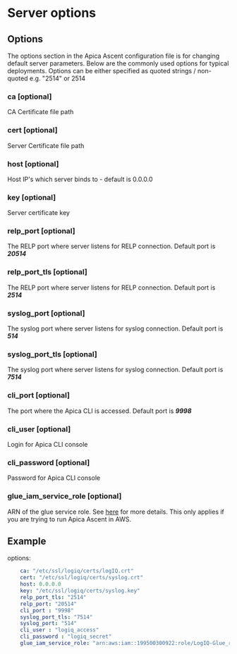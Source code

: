 # Server options

## Options

The options section in the Apica Ascent configuration file is for changing default server parameters. Below are the commonly used options for typical deployments. Options can be either specified as quoted strings / non-quoted e.g. "2514" or 2514

### ca \[optional\]

CA Certificate file path

### cert \[optional\]

Server Certificate file path

### host \[optional\]

Host IP's which server binds to - default is 0.0.0.0

### key \[optional\]

Server certificate key

### relp\_port \[optional\]

The RELP port where server listens for RELP connection. Default port is _**20514**_

### **relp\_port\_tls** \[optional\]

The RELP port where server listens for RELP connection. Default port is _**2514**_

### syslog\_port \[optional\]

The syslog port where server listens for syslog connection. Default port is _**514**_

### **syslog\_port\_tls** \[optional\]

The syslog port where server listens for syslog connection. Default port is _**7514**_

### cli\_port \[optional\]

The port where the Apica CLI is accessed. Default port is _**9998**_

### cli\_user \[optional\]

Login for Apica CLI console

### cli\_password \[optional\]

Password for Apica CLI console

### glue\_iam\_service\_role \[optional\]

ARN of the glue service role. See [here](../running-on-aws/aws-iam-resources.md#iam-service-role-for-glue) for more details. This only applies if you are trying to run Apica Ascent in AWS.

## Example

options:

```yaml
    ca: "/etc/ssl/logiq/certs/logIQ.crt"
    cert: "/etc/ssl/logiq/certs/syslog.crt"
    host: 0.0.0.0
    key: "/etc/ssl/logiq/certs/syslog.key"
    relp_port_tls: "2514"
    relp_port: "20514"
    cli_port : "9998"
    syslog_port_tls: "7514"
    syslog_port: "514"
    cli_user : "logiq_access"
    cli_password : "logiq_secret"
    glue_iam_service_role: "arn:aws:iam::199500300922:role/LogIQ-Glue_role"
```

